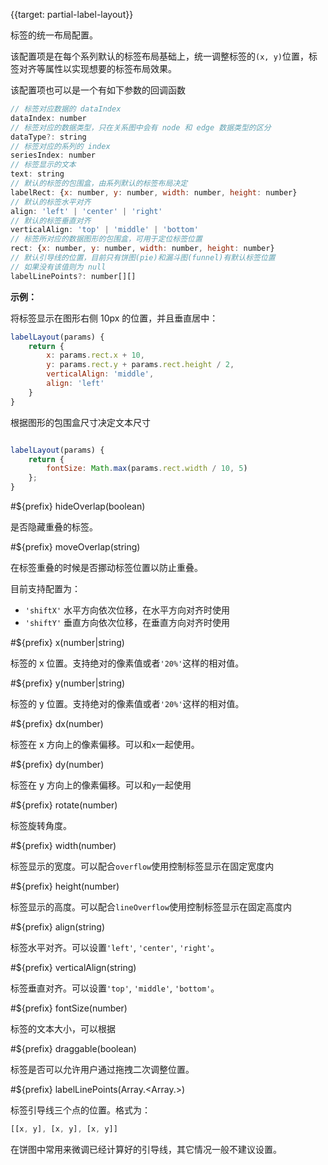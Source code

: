 {{target: partial-label-layout}}

标签的统一布局配置。

该配置项是在每个系列默认的标签布局基础上，统一调整标签的`(x, y)`位置，标签对齐等属性以实现想要的标签布局效果。

该配置项也可以是一个有如下参数的回调函数

```js
// 标签对应数据的 dataIndex
dataIndex: number
// 标签对应的数据类型，只在关系图中会有 node 和 edge 数据类型的区分
dataType?: string
// 标签对应的系列的 index
seriesIndex: number
// 标签显示的文本
text: string
// 默认的标签的包围盒，由系列默认的标签布局决定
labelRect: {x: number, y: number, width: number, height: number}
// 默认的标签水平对齐
align: 'left' | 'center' | 'right'
// 默认的标签垂直对齐
verticalAlign: 'top' | 'middle' | 'bottom'
// 标签所对应的数据图形的包围盒，可用于定位标签位置
rect: {x: number, y: number, width: number, height: number}
// 默认引导线的位置，目前只有饼图(pie)和漏斗图(funnel)有默认标签位置
// 如果没有该值则为 null
labelLinePoints?: number[][]
```

**示例：**

将标签显示在图形右侧 10px 的位置，并且垂直居中：

```js
labelLayout(params) {
    return {
        x: params.rect.x + 10,
        y: params.rect.y + params.rect.height / 2,
        verticalAlign: 'middle',
        align: 'left'
    }
}
```

根据图形的包围盒尺寸决定文本尺寸

```js

labelLayout(params) {
    return {
        fontSize: Math.max(params.rect.width / 10, 5)
    };
}
```


#${prefix} hideOverlap(boolean)

是否隐藏重叠的标签。

#${prefix} moveOverlap(string)

在标签重叠的时候是否挪动标签位置以防止重叠。

目前支持配置为：

+ `'shiftX'` 水平方向依次位移，在水平方向对齐时使用
+ `'shiftY'` 垂直方向依次位移，在垂直方向对齐时使用

#${prefix} x(number|string)

标签的 x 位置。支持绝对的像素值或者`'20%'`这样的相对值。

#${prefix} y(number|string)

标签的 y 位置。支持绝对的像素值或者`'20%'`这样的相对值。

#${prefix} dx(number)

标签在 x 方向上的像素偏移。可以和`x`一起使用。

#${prefix} dy(number)

标签在 y 方向上的像素偏移。可以和`y`一起使用

#${prefix} rotate(number)

标签旋转角度。

#${prefix} width(number)

标签显示的宽度。可以配合`overflow`使用控制标签显示在固定宽度内

#${prefix} height(number)

标签显示的高度。可以配合`lineOverflow`使用控制标签显示在固定高度内

#${prefix} align(string)

标签水平对齐。可以设置`'left'`, `'center'`, `'right'`。

#${prefix} verticalAlign(string)

标签垂直对齐。可以设置`'top'`, `'middle'`, `'bottom'`。

#${prefix} fontSize(number)

标签的文本大小，可以根据

#${prefix} draggable(boolean)

标签是否可以允许用户通过拖拽二次调整位置。

#${prefix} labelLinePoints(Array.<Array.<number>>)

标签引导线三个点的位置。格式为：

```js
[[x, y], [x, y], [x, y]]
```

在饼图中常用来微调已经计算好的引导线，其它情况一般不建议设置。
